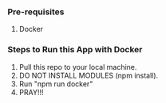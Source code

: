 ### Pre-requisites
1. Docker

### Steps to Run this App with Docker
1. Pull this repo to your local machine.
2. DO NOT INSTALL MODULES (npm install).
3. Run "npm run docker"
4. PRAY!!!

